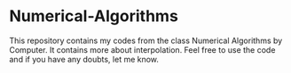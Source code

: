 # Numerical-Algorithms

This repository contains my codes from the class Numerical Algorithms by Computer.
It contains more about interpolation.
Feel free to use the code and if you have any doubts, let me know.
